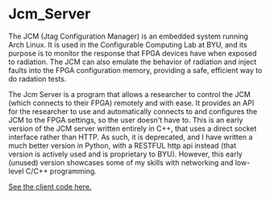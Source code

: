 # Jcm_Server


The JCM (Jtag Configuration Manager) is an embedded system running Arch Linux. It is used in the Configurable Computing Lab at BYU, and its purpose is to monitor the response that FPGA devices have when exposed to radiation. The JCM can also emulate the behavior of radiation and inject faults into the FPGA configuration memory, providing a safe, efficient way to do radation tests.

The Jcm Server is a program that allows a researcher to control the JCM (which connects to their FPGA) remotely and with ease. It provides an API for the researcher to use and automatically connects to and configures the JCM to the FPGA settings, so the user doesn't have to. This is an early version of the JCM server written entirely in C++, that uses a direct socket interface rather than HTTP. As such, it is deprecated, and I have written a much better version in Python, with a RESTFUL http api instead (that version is actively used and is proprietary to BYU). However, this early (unused) version showcases some of my skills with networking and low-level C/C++ programming.

[See the client code here.](https://github.com/ryanwest6/Jcm_Client)
